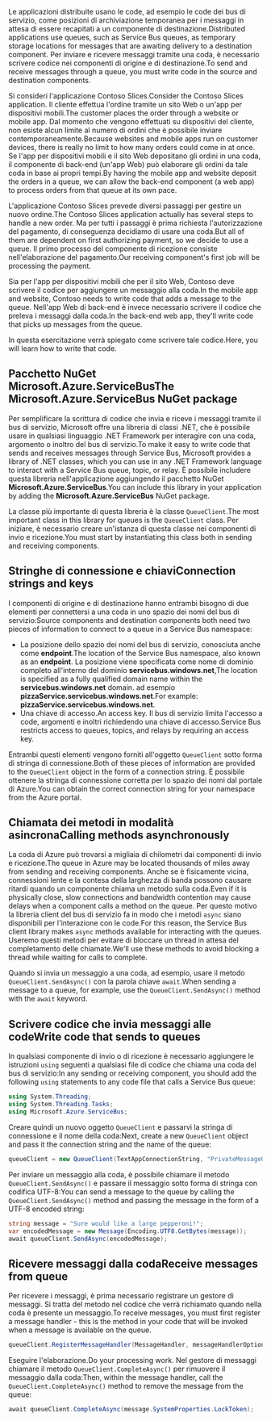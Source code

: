 <span data-ttu-id="08d83-101">Le applicazioni distribuite usano le code, ad esempio le code dei bus di servizio, come posizioni di archiviazione temporanea per i messaggi in attesa di essere recapitati a un componente di destinazione.</span><span class="sxs-lookup"><span data-stu-id="08d83-101">Distributed applications use queues, such as Service Bus queues, as temporary storage locations for messages that are awaiting delivery to a destination component.</span></span> <span data-ttu-id="08d83-102">Per inviare e ricevere messaggi tramite una coda, è necessario scrivere codice nei componenti di origine e di destinazione.</span><span class="sxs-lookup"><span data-stu-id="08d83-102">To send and receive messages through a queue, you must write code in the source and destination components.</span></span>

<span data-ttu-id="08d83-103">Si consideri l'applicazione Contoso Slices.</span><span class="sxs-lookup"><span data-stu-id="08d83-103">Consider the Contoso Slices application.</span></span> <span data-ttu-id="08d83-104">Il cliente effettua l'ordine tramite un sito Web o un'app per dispositivi mobili.</span><span class="sxs-lookup"><span data-stu-id="08d83-104">The customer places the order through a website or mobile app.</span></span> <span data-ttu-id="08d83-105">Dal momento che vengono effettuati su dispositivi del cliente, non esiste alcun limite al numero di ordini che è possibile inviare contemporaneamente.</span><span class="sxs-lookup"><span data-stu-id="08d83-105">Because websites and mobile apps run on customer devices, there is really no limit to how many orders could come in at once.</span></span> <span data-ttu-id="08d83-106">Se l'app per dispositivi mobili e il sito Web depositano gli ordini in una coda, il componente di back-end (un'app Web) può elaborare gli ordini da tale coda in base ai propri tempi.</span><span class="sxs-lookup"><span data-stu-id="08d83-106">By having the mobile app and website deposit the orders in a queue, we can allow the back-end component (a web app) to process orders from that queue at its own pace.</span></span>

<span data-ttu-id="08d83-107">L'applicazione Contoso Slices prevede diversi passaggi per gestire un nuovo ordine.</span><span class="sxs-lookup"><span data-stu-id="08d83-107">The Contoso Slices application actually has several steps to handle a new order.</span></span> <span data-ttu-id="08d83-108">Ma per tutti i passaggi è prima richiesta l'autorizzazione del pagamento, di conseguenza decidiamo di usare una coda.</span><span class="sxs-lookup"><span data-stu-id="08d83-108">But all of them are dependent on first authorizing payment, so we decide to use a queue.</span></span> <span data-ttu-id="08d83-109">Il primo processo del componente di ricezione consiste nell'elaborazione del pagamento.</span><span class="sxs-lookup"><span data-stu-id="08d83-109">Our receiving component's first job will be processing the payment.</span></span>

<span data-ttu-id="08d83-110">Sia per l'app per dispositivi mobili che per il sito Web, Contoso deve scrivere il codice per aggiungere un messaggio alla coda.</span><span class="sxs-lookup"><span data-stu-id="08d83-110">In the mobile app and website, Contoso needs to write code that adds a message to the queue.</span></span> <span data-ttu-id="08d83-111">Nell'app Web di back-end è invece necessario scrivere il codice che preleva i messaggi dalla coda.</span><span class="sxs-lookup"><span data-stu-id="08d83-111">In the back-end web app, they'll write code that picks up messages from the queue.</span></span>

<span data-ttu-id="08d83-112">In questa esercitazione verrà spiegato come scrivere tale codice.</span><span class="sxs-lookup"><span data-stu-id="08d83-112">Here, you will learn how to write that code.</span></span>

## <a name="the-microsoftazureservicebus-nuget-package"></a><span data-ttu-id="08d83-113">Pacchetto NuGet Microsoft.Azure.ServiceBus</span><span class="sxs-lookup"><span data-stu-id="08d83-113">The Microsoft.Azure.ServiceBus NuGet package</span></span>

<span data-ttu-id="08d83-114">Per semplificare la scrittura di codice che invia e riceve i messaggi tramite il bus di servizio, Microsoft offre una libreria di classi .NET, che è possibile usare in qualsiasi linguaggio .NET Framework per interagire con una coda, argomento o inoltro del bus di servizio.</span><span class="sxs-lookup"><span data-stu-id="08d83-114">To make it easy to write code that sends and receives messages through Service Bus, Microsoft provides a library of .NET classes, which you can use in any .NET Framework language to interact with a Service Bus queue, topic, or relay.</span></span> <span data-ttu-id="08d83-115">È possibile includere questa libreria nell'applicazione aggiungendo il pacchetto NuGet **Microsoft.Azure.ServiceBus**.</span><span class="sxs-lookup"><span data-stu-id="08d83-115">You can include this library in your application by adding the **Microsoft.Azure.ServiceBus** NuGet package.</span></span>

<span data-ttu-id="08d83-116">La classe più importante di questa libreria è la classe `QueueClient`.</span><span class="sxs-lookup"><span data-stu-id="08d83-116">The most important class in this library for queues is the `QueueClient` class.</span></span> <span data-ttu-id="08d83-117">Per iniziare, è necessario creare un'istanza di questa classe nei componenti di invio e ricezione.</span><span class="sxs-lookup"><span data-stu-id="08d83-117">You must start by instantiating this class both in sending and receiving components.</span></span>

## <a name="connection-strings-and-keys"></a><span data-ttu-id="08d83-118">Stringhe di connessione e chiavi</span><span class="sxs-lookup"><span data-stu-id="08d83-118">Connection strings and keys</span></span>

<span data-ttu-id="08d83-119">I componenti di origine e di destinazione hanno entrambi bisogno di due elementi per connettersi a una coda in uno spazio dei nomi del bus di servizio:</span><span class="sxs-lookup"><span data-stu-id="08d83-119">Source components and destination components both need two pieces of information to connect to a queue in a Service Bus namespace:</span></span>

- <span data-ttu-id="08d83-120">La posizione dello spazio dei nomi del bus di servizio, conosciuta anche come **endpoint**.</span><span class="sxs-lookup"><span data-stu-id="08d83-120">The location of the Service Bus namespace, also known as an **endpoint**.</span></span> <span data-ttu-id="08d83-121">La posizione viene specificata come nome di dominio completo all'interno del dominio **servicebus.windows.net**,</span><span class="sxs-lookup"><span data-stu-id="08d83-121">The location is specified as a fully qualified domain name within the **servicebus.windows.net** domain.</span></span> <span data-ttu-id="08d83-122">ad esempio **pizzaService.servicebus.windows.net**.</span><span class="sxs-lookup"><span data-stu-id="08d83-122">For example: **pizzaService.servicebus.windows.net**.</span></span>
- <span data-ttu-id="08d83-123">Una chiave di accesso.</span><span class="sxs-lookup"><span data-stu-id="08d83-123">An access key.</span></span> <span data-ttu-id="08d83-124">Il bus di servizio limita l'accesso a code, argomenti e inoltri richiedendo una chiave di accesso.</span><span class="sxs-lookup"><span data-stu-id="08d83-124">Service Bus restricts access to queues, topics, and relays by requiring an access key.</span></span>

<span data-ttu-id="08d83-125">Entrambi questi elementi vengono forniti all'oggetto `QueueClient` sotto forma di stringa di connessione.</span><span class="sxs-lookup"><span data-stu-id="08d83-125">Both of these pieces of information are provided to the `QueueClient` object in the form of a connection string.</span></span> <span data-ttu-id="08d83-126">È possibile ottenere la stringa di connessione corretta per lo spazio dei nomi dal portale di Azure.</span><span class="sxs-lookup"><span data-stu-id="08d83-126">You can obtain the correct connection string for your namespace from the Azure portal.</span></span>

## <a name="calling-methods-asynchronously"></a><span data-ttu-id="08d83-127">Chiamata dei metodi in modalità asincrona</span><span class="sxs-lookup"><span data-stu-id="08d83-127">Calling methods asynchronously</span></span>

<span data-ttu-id="08d83-128">La coda di Azure può trovarsi a migliaia di chilometri dai componenti di invio e ricezione.</span><span class="sxs-lookup"><span data-stu-id="08d83-128">The queue in Azure may be located thousands of miles away from sending and receiving components.</span></span> <span data-ttu-id="08d83-129">Anche se è fisicamente vicina, connessioni lente e la contesa della larghezza di banda possono causare ritardi quando un componente chiama un metodo sulla coda.</span><span class="sxs-lookup"><span data-stu-id="08d83-129">Even if it is physically close, slow connections and bandwidth contention may cause delays when a component calls a method on the queue.</span></span> <span data-ttu-id="08d83-130">Per questo motivo la libreria client del bus di servizio fa in modo che i metodi `async` siano disponibili per l'interazione con le code.</span><span class="sxs-lookup"><span data-stu-id="08d83-130">For this reason, the Service Bus client library makes `async` methods available for interacting with the queues.</span></span> <span data-ttu-id="08d83-131">Useremo questi metodi per evitare di bloccare un thread in attesa del completamento delle chiamate.</span><span class="sxs-lookup"><span data-stu-id="08d83-131">We'll use these methods to avoid blocking a thread while waiting for calls to complete.</span></span>

<span data-ttu-id="08d83-132">Quando si invia un messaggio a una coda, ad esempio, usare il metodo `QueueClient.SendAsync()` con la parola chiave `await`.</span><span class="sxs-lookup"><span data-stu-id="08d83-132">When sending a message to a queue, for example, use the `QueueClient.SendAsync()` method with the `await` keyword.</span></span>

## <a name="write-code-that-sends-to-queues"></a><span data-ttu-id="08d83-133">Scrivere codice che invia messaggi alle code</span><span class="sxs-lookup"><span data-stu-id="08d83-133">Write code that sends to queues</span></span>

<span data-ttu-id="08d83-134">In qualsiasi componente di invio o di ricezione è necessario aggiungere le istruzioni `using` seguenti a qualsiasi file di codice che chiama una coda del bus di servizio:</span><span class="sxs-lookup"><span data-stu-id="08d83-134">In any sending or receiving component, you should add the following `using` statements to any code file that calls a Service Bus queue:</span></span>

```C#
using System.Threading;
using System.Threading.Tasks;
using Microsoft.Azure.ServiceBus;
```

<span data-ttu-id="08d83-135">Creare quindi un nuovo oggetto `QueueClient` e passarvi la stringa di connessione e il nome della coda:</span><span class="sxs-lookup"><span data-stu-id="08d83-135">Next, create a new `QueueClient` object and pass it the connection string and the name of the queue:</span></span>

```C#
queueClient = new QueueClient(TextAppConnectionString, "PrivateMessageQueue");
```

<span data-ttu-id="08d83-136">Per inviare un messaggio alla coda, è possibile chiamare il metodo `QueueClient.SendAsync()` e passare il messaggio sotto forma di stringa con codifica UTF-8:</span><span class="sxs-lookup"><span data-stu-id="08d83-136">You can send a message to the queue by calling the `QueueClient.SendAsync()` method and passing the message in the form of a UTF-8 encoded string:</span></span>

```C#
string message = "Sure would like a large pepperoni!";
var encodedMessage = new Message(Encoding.UTF8.GetBytes(message));
await queueClient.SendAsync(encodedMessage);
```

## <a name="receive-messages-from-queue"></a><span data-ttu-id="08d83-137">Ricevere messaggi dalla coda</span><span class="sxs-lookup"><span data-stu-id="08d83-137">Receive messages from queue</span></span>

<span data-ttu-id="08d83-138">Per ricevere i messaggi, è prima necessario registrare un gestore di messaggi. Si tratta del metodo nel codice che verrà richiamato quando nella coda è presente un messaggio.</span><span class="sxs-lookup"><span data-stu-id="08d83-138">To receive messages, you must first register a message handler - this is the method in your code that will be invoked when a message is available on the queue.</span></span>

```C#
queueClient.RegisterMessageHandler(MessageHandler, messageHandlerOptions);
```

<span data-ttu-id="08d83-139">Eseguire l'elaborazione.</span><span class="sxs-lookup"><span data-stu-id="08d83-139">Do your processing work.</span></span> <span data-ttu-id="08d83-140">Nel gestore di messaggi chiamare il metodo `QueueClient.CompleteAsync()` per rimuovere il messaggio dalla coda:</span><span class="sxs-lookup"><span data-stu-id="08d83-140">Then, within the message handler, call the `QueueClient.CompleteAsync()` method to remove the message from the queue:</span></span>

```C#
await queueClient.CompleteAsync(message.SystemProperties.LockToken);
```